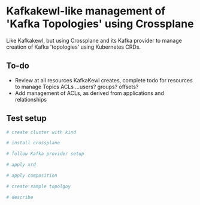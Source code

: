 # Kafkakewl-like management of 'Kafka Topologies' using Crossplane

Like Kafkakewl, but using Crossplane and its Kafka provider to manage creation of Kafka 'topologies' using Kubernetes CRDs.


## To-do

- Review at all resources KafkaKewl creates, complete todo for resources to manage
  Topics
  ACLs
  ...users? groups? offsets?
- Add management of ACLs, as derived from applications and relationships


## Test setup

```bash
# create cluster with kind

# install crossplane

# follow Kafka provider setup

# apply xrd

# apply composition

# create sample topolgoy

# describe
```
```
```



